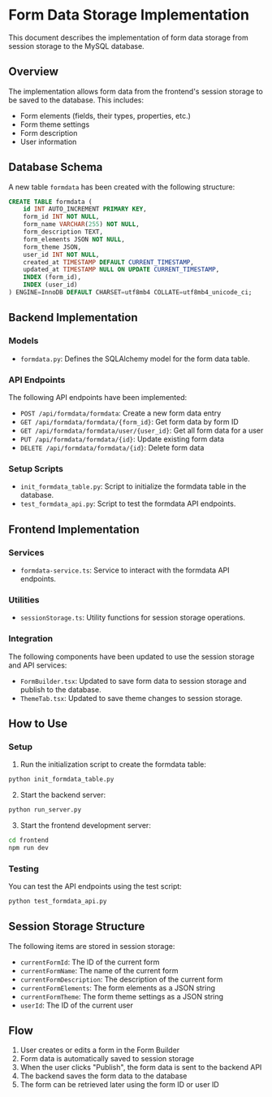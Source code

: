 # Form Data Storage Implementation

This document describes the implementation of form data storage from session storage to the MySQL database.

## Overview

The implementation allows form data from the frontend's session storage to be saved to the database. This includes:

- Form elements (fields, their types, properties, etc.)
- Form theme settings
- Form description
- User information

## Database Schema

A new table `formdata` has been created with the following structure:

```sql
CREATE TABLE formdata (
    id INT AUTO_INCREMENT PRIMARY KEY,
    form_id INT NOT NULL,
    form_name VARCHAR(255) NOT NULL,
    form_description TEXT,
    form_elements JSON NOT NULL,
    form_theme JSON,
    user_id INT NOT NULL,
    created_at TIMESTAMP DEFAULT CURRENT_TIMESTAMP,
    updated_at TIMESTAMP NULL ON UPDATE CURRENT_TIMESTAMP,
    INDEX (form_id),
    INDEX (user_id)
) ENGINE=InnoDB DEFAULT CHARSET=utf8mb4 COLLATE=utf8mb4_unicode_ci;
```

## Backend Implementation

### Models

- `formdata.py`: Defines the SQLAlchemy model for the form data table.

### API Endpoints

The following API endpoints have been implemented:

- `POST /api/formdata/formdata`: Create a new form data entry
- `GET /api/formdata/formdata/{form_id}`: Get form data by form ID
- `GET /api/formdata/formdata/user/{user_id}`: Get all form data for a user
- `PUT /api/formdata/formdata/{id}`: Update existing form data
- `DELETE /api/formdata/formdata/{id}`: Delete form data

### Setup Scripts

- `init_formdata_table.py`: Script to initialize the formdata table in the database.
- `test_formdata_api.py`: Script to test the formdata API endpoints.

## Frontend Implementation

### Services

- `formdata-service.ts`: Service to interact with the formdata API endpoints.

### Utilities

- `sessionStorage.ts`: Utility functions for session storage operations.

### Integration

The following components have been updated to use the session storage and API services:

- `FormBuilder.tsx`: Updated to save form data to session storage and publish to the database.
- `ThemeTab.tsx`: Updated to save theme changes to session storage.

## How to Use

### Setup

1. Run the initialization script to create the formdata table:

```bash
python init_formdata_table.py
```

2. Start the backend server:

```bash
python run_server.py
```

3. Start the frontend development server:

```bash
cd frontend
npm run dev
```

### Testing

You can test the API endpoints using the test script:

```bash
python test_formdata_api.py
```

## Session Storage Structure

The following items are stored in session storage:

- `currentFormId`: The ID of the current form
- `currentFormName`: The name of the current form
- `currentFormDescription`: The description of the current form
- `currentFormElements`: The form elements as a JSON string
- `currentFormTheme`: The form theme settings as a JSON string
- `userId`: The ID of the current user

## Flow

1. User creates or edits a form in the Form Builder
2. Form data is automatically saved to session storage
3. When the user clicks "Publish", the form data is sent to the backend API
4. The backend saves the form data to the database
5. The form can be retrieved later using the form ID or user ID 